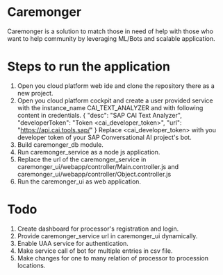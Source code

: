 # Caremonger
Caremonger is a solution to match those in need of help with those who want to help community by leveraging ML/Bots and scalable application.

# Steps to run the application
1. Open you cloud platform web ide and clone the repository there as a new project.
2. Open you cloud platform cockpit and create a user provided service with the instance_name CAI_TEXT_ANALYZER and with following content      in credentials.
   {
    "desc": "SAP CAI Text Analyzer",
    "developerToken": "Token <cai_developer_token>",
    "url": "https://api.cai.tools.sap/"
   }
   Replace <cai_developer_token> with you developer token of your SAP Conversational AI project's bot.
3. Build caremonger_db module.
4. Run caremonger_service as a node js application.
5. Replace the url of the caremonger_service in caremonger_ui/webapp/controller/Main.controller.js and 
   caremonger_ui/webapp/controller/Object.controller.js
6. Run the caremonger_ui as web application.

# Todo
1. Create dashboard for processor's registration and login.
2. Provide caremonger_service url in caremonger_ui dynamically.
3. Enable UAA service for authentication.
4. Make service call of bot for multiple entries in csv file.
5. Make changes for one to many relation of processor to procession locations.
   
